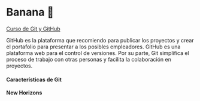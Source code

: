 # Banana 🍌

[Curso de Git y GitHub](https://github.com/NewHorizonsPeru/banana 'Curso de Git y GitHub')

GitHub es la plataforma que recomiendo para publicar los proyectos y crear el portafolio para presentar a los posibles empleadores. GitHub es una plataforma web para el control de versiones. Por su parte, Git simplifica el proceso de trabajo con otras personas y facilita la colaboración en proyectos.

#### Características de Git

**New Horizons**
